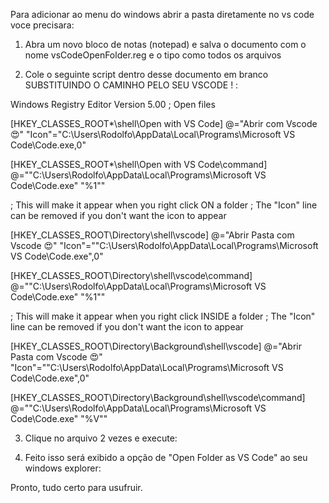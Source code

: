 Para adicionar ao menu do windows abrir a pasta diretamente no vs code voce precisara:

1) Abra um novo bloco de notas (notepad) e salva o documento com o nome vsCodeOpenFolder.reg e o tipo como todos os arquivos

2) Cole o seguinte script dentro desse documento em branco SUBSTITUINDO O CAMINHO PELO SEU VSCODE ! :

Windows Registry Editor Version 5.00
; Open files

[HKEY_CLASSES_ROOT\*\shell\Open with VS Code]
@="Abrir com Vscode 😍"
"Icon"="C:\\Users\\Rodolfo\\AppData\\Local\\Programs\\Microsoft VS Code\\Code.exe,0"

[HKEY_CLASSES_ROOT\*\shell\Open with VS Code\command]
@="\"C:\\Users\\Rodolfo\\AppData\\Local\\Programs\\Microsoft VS Code\\Code.exe\" \"%1\""

; This will make it appear when you right click ON a folder
; The "Icon" line can be removed if you don't want the icon to appear

[HKEY_CLASSES_ROOT\Directory\shell\vscode]
@="Abrir Pasta com Vscode 😍"
"Icon"="\"C:\\Users\\Rodolfo\\AppData\\Local\\Programs\\Microsoft VS Code\\Code.exe\",0"

[HKEY_CLASSES_ROOT\Directory\shell\vscode\command]
@="\"C:\\Users\\Rodolfo\\AppData\\Local\\Programs\\Microsoft VS Code\\Code.exe\" \"%1\""

; This will make it appear when you right click INSIDE a folder
; The "Icon" line can be removed if you don't want the icon to appear

[HKEY_CLASSES_ROOT\Directory\Background\shell\vscode]
@="Abrir Pasta com Vscode 😍"
"Icon"="\"C:\\Users\\Rodolfo\\AppData\\Local\\Programs\\Microsoft VS Code\\Code.exe\",0"

[HKEY_CLASSES_ROOT\Directory\Background\shell\vscode\command]
@="\"C:\\Users\\Rodolfo\\AppData\\Local\\Programs\\Microsoft VS Code\\Code.exe\" \"%V\""

3) Clique no arquivo 2 vezes e execute:

4) Feito isso será exibido a opção de "Open Folder as VS Code" ao seu windows explorer:

Pronto, tudo certo para usufruir.